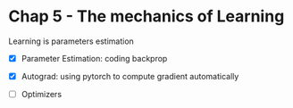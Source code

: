 # Chap 5 - The mechanics of Learning

Learning is parameters estimation

- [X] Parameter Estimation: coding backprop
- [X] Autograd: using pytorch to compute gradient automatically
- [ ] Optimizers

